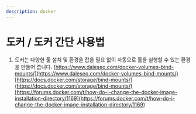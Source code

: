 ```yaml
---
description: docker
---
```


# 도커 / 도커 간단 사용법

1. 도커는 다양한 툴 설치 및 환경을 잡을 필요 없이 자동으로 툴을 실행할 수 있는 환경을 만들어 줍니다.  [https://www.daleseo.com/docker-volumes-bind-mounts/](https://www.daleseo.com/docker-volumes-bind-mounts/) [https://docs.docker.com/storage/bind-mounts/](https://docs.docker.com/storage/bind-mounts/) [https://forums.docker.com/t/how-do-i-change-the-docker-image-installation-directory/1169](https://forums.docker.com/t/how-do-i-change-the-docker-image-installation-directory/1169) 



